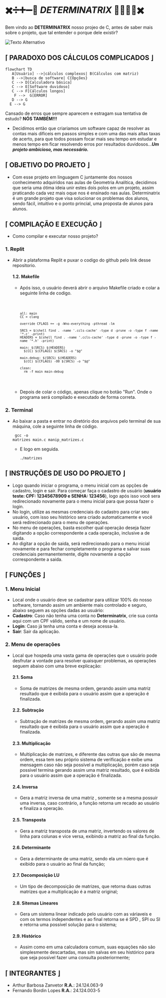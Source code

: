 #         ✖️➗➕➖🟰 ***DETERMINATRIX*** 🟰➖➕➗✖️

Bem vindo ao **DETERMINATRIX** nosso projeo de C, antes de saber mais sobre o projeto, que tal entender o porque dele existir?

<img src="https://img.freepik.com/vetores-gratis/ilustracao-de-formulas-quimicas_53876-18348.jpg?t=st=1728068074~exp=1728071674~hmac=8fc7faaf2b77d8382568cee20cc19097e85acfbc58b82ed0c34ebd3c4ec0a1a2&w=1380" alt="Texto Alternativo">

  ##  ⌈ PARADOXO DOS CÁLCULOS COMPLICADOS ⌋
 ```mermaid
flowchart TD
    A[Usuário] -->|cálculos complexos| B(Cálculos com matriz)
    B -->|busca de software| C{Opções}
    C --> D[Calculadora básica]
    C --> E[Software duvidoso]
    C --> F[Cálculos longos]
     F -->  G[ERROR]
    D --> G
   E --> G
```
Cansado de erros que sempre aparecem e estragam sua tentativa de estudo? **NÓS TAMBÉM!!!**
  - Decidimos então que criariamos um software capaz de resolver as contas mais dificeis em passos simples e com uma das mais altas taxas de acerto, para que todos possam focar mais seu tempo em estudar e menos tempo em ficar resolvendo erros por resultados duvidosos...***Um projeto ambicioso, mas necessário.***

  ##  ⌈ OBJETIVO DO PROJETO ⌋
  
  -  Com esse projeto em linguagem C juntamente dos nossos conhecimento adquiridos nas aulas de Geometria Analítica, decidimos que seria uma ótima ideia unir estes dois polos em um projeto, assim praticando cada vez mais oque nos é ensinado nas aulas. Determinatrix é um grande projeto que visa solucionar os problemas dos alunos, sendo fácil, intuitivo e o ponto princial, uma proposta de alunos para alunos.

  ##  ⌈ COMPILAÇÃO E EXECUÇÃO ⌋
  
-    Como compilar e executar nosso projeto?
### 1. Replit
-    Abrir a plataforma Replit e puxar o codigo do github pelo link desse repositorio.
      #### 1.2. Makefile 
     -    Após isso, o usuário deverá abrir o arquivo Makefile criado e colar a seguinte linha de codigo.
         <pre><code>
         
              all: main
              CC = clang
              
              override CFLAGS += -g -Wno-everything -pthread -lm
              
              SRCS = $(shell find . -name '.ccls-cache' -type d -prune -o -type f -name '*.c' -print)
              HEADERS = $(shell find . -name '.ccls-cache' -type d -prune -o -type f -name '*.h' -print)
              
              main: $(SRCS) $(HEADERS)
                $(CC) $(CFLAGS) $(SRCS) -o "$@"
              
              main-debug: $(SRCS) $(HEADERS)
                $(CC) $(CFLAGS) -O0 $(SRCS) -o "$@"
              
              clean:
                rm -f main main-debug
          </pre></code>
     - Depois de colar o código, apenas clique no botão "Run". Onde o programa será compilado e executado de forma correta.
### 2. Terminal
-  Ao baixar a pasta e entrar no diretório dos arquivos pelo terminal de sua máquina, cole a seguinte linha de código.
        <pre><code> gcc -o matrizes main.c manip_matrizes.c</pre></code>   
      -   E logo em seguida.
        <pre><code>./matrizes</pre></code>

##  ⌈ INSTRUÇÕES DE USO DO PROJETO ⌋
  
-  Logo quando iniciar o programa, o menu inicial com as opções de cadastro, login e sair. Para começar faça o cadastro de usuário (**usuário teste: CPF: 12345678909 e SENHA: 123456**), logo após isso você sera redirecionado novamente para o menu inicial para que possa fazer o login.
-  No login, utilize as mesmas credenciais do cadastro para criar seu usuário, com isso seu histórico sera criado automaticamente e você será redirecionado para o menu de operações.
-  No menu de operações, basta escolher qual operação deseja fazer digitando a opção correspondente a cada operação, inclusive a de saida.
-  Ao digitar a opção de saida, será redirecionado para o menu inicial novamente e para fechar completamente o programa e salvar suas credenciais permanentemente, digite novamente a opção correspondente a saida.


## ⌈ FUNÇÕES ⌋

### 1. Menu Inicial
-    Local onde o usuário deve se cadastrar para utilizar 100% do nosso software, tornando assim um ambiente mais controlado e seguro, abaixo seguem as opções dadas ao usuário:
-    **Cadastro**:  Caso não tenha uma conta no **Determinatrix**, crie sua conta aqui com um CPF válido, senha e um nome de usuário.
-    **Login**:  Caso já tenha uma conta e deseja acessa-la.
-    **Sair**: Sair da aplicação.

### 2. Menu de operações
-    Local que hospeda uma vasta gama de operações que o usuário pode desfrutar a vontade para resolver quaisquer problemas, as operações seguem abaixo com uma breve explicação:
     #### 2.1. Soma
     -  Soma de matrizes de mesma ordem, gerando assim uma matriz resultado que é exibida para o usuário assim que a operação é finalizada.
     #### 2.2. Subtração
     -  Subtração de matrizes de mesma ordem, gerando assim uma matriz resultado que é exibida para o usuário assim que a operação é finalizada.
     #### 2.3. Multiplicação
     -  Multiplicação de matrizes, e diferente das outras que são de mesma ordem, essa tem seu próprio sistema de verificação e exibe uma mensagem caso não seja possível a multiplicação, porém caso seja possivel termina gerando assim uma matriz resultado, que é exibida para o usuário assim que a operação é finalizada.
     #### 2.4. Inversa
     -  Gera a matriz inversa de uma matriz , somente se a mesma possuir uma inversa, caso contrário, a função retorna um recado ao usuário e finaliza a operação. 
     #### 2.5. Transposta
     -  Gera a matriz transposta de uma matriz, invertendo os valores de linha para colunas e vice versa, exibindo a matriz ao final da função.
     #### 2.6. Determinante
     -  Gera a determinante de uma matriz, sendo ela um núero que é exibido para o usuário ao final da função;
     #### 2.7. Decomposição LU
     -  Um tipo de decomposição de matrizes, que retorna duas outras matrizes que a multiplicação é a matriz original;
     #### 2.8. Sitemas Lineares
     -  Gera um sistema linear indicado pelo usuário com as váriaveis e com os termos independentes e ao final retorna se é SPD , SPI ou SI e retorna uma possível solução para o sistema;
     #### 2.9. Histórico
     -  Assim como em uma calculadora comum, suas equações não são simplesmente descartadas, mas sim salvas em seu histórico para que seja possível fazer uma consulta posteriormente;

## ⌈ INTEGRANTES ⌋

-    Arthur Barbosa Zanvetor  **R.A.**: 24.124.063-9
-    Fernando Bordin Lopes  **R.A.**: 24.124.003-5
  





  

